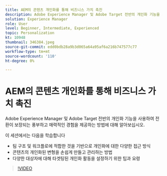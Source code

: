 ```yaml
---
title: AEM의 콘텐츠 개인화를 통해 비즈니스 가치 촉진
description: Adobe Experience Manager 및 Adobe Target 전반의 개인화 기능을 사용하여 전환이 보장되는 풍부하고 매력적인 경험을 제공하는 방법에 대해 알아보십시오.
solution: Experience Manager
role: User
level: Beginner, Intermediate, Experienced
topic: Personalization
kt: 10948
thumbnail: 346384.jpeg
source-git-commit: edd0bdb28a9b3d065a64a95af6a216b747577c77
workflow-type: tm+mt
source-wordcount: '110'
ht-degree: 0%

---
```


# AEM의 콘텐츠 개인화를 통해 비즈니스 가치 촉진

Adobe Experience Manager 및 Adobe Target 전반의 개인화 기능을 사용하여 전환이 보장되는 풍부하고 매력적인 경험을 제공하는 방법에 대해 알아보십시오.

이 세션에서는 다음을 학습합니다

* 팀 구조 및 워크플로에 적합한 것을 기반으로 개인화에 대한 다양한 접근 방식
* 콘텐츠의 개인화된 변형을 손쉽게 만들고 관리하는 방법
* 다양한 대상자에 대해 타겟팅된 개인화 활동을 설정하기 위한 팁과 요령

>[!VIDEO](https://video.tv.adobe.com/v/346384/?quality=12&learn=on)
